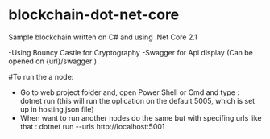 # blockchain-dot-net-core
Sample blockchain written on C# and using .Net Core 2.1

-Using Bouncy Castle for Cryptography
-Swagger for Api display (Can be opened on {url}/swagger )


#To run the a node:
- Go to web project folder and, open Power Shell or Cmd and type : dotnet run (this will run the oplication on the default 5005, which is set up in hosting.json file)
- When want to run another nodes do the same but with specifing urls like that : dotnet run --urls http://localhost:5001
